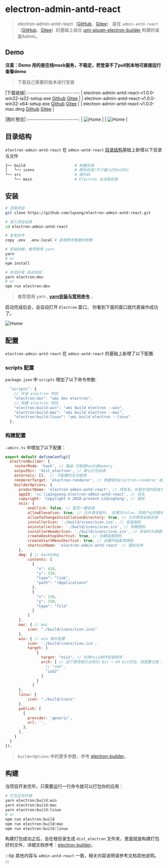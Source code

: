 # electron-admin-antd-react

> electron-admin-antd-react（[GitHub](https://github.com/lqsong/electron-admin-antd-react)、[Gitee](https://gitee.com/lqsong/electron-admin-antd-react)） 是在 `admin-antd-react`（[GitHub](https://github.com/lqsong/admin-antd-react)、[Gitee](https://gitee.com/lqsong/admin-antd-react)）的基础上结合 [umi-plugin-electron-builder](https://github.com/nklayman/umi-plugin-electron-builder) 构建的桌面Admin。

## Demo

**注意：Demo 用的是在线mock服务，不稳定，若登录不了pull到本地可直接运行查看demo**

> 下载自己需要的版本进行安装

|下载链接|
:-------------------------:
| electron-admin-antd-react-v1.0.0-win32-ia32-setup.exe [Github](https://github.com/lqsong/electron-admin-antd-react/releases) [Gitee](https://gitee.com/lqsong/electron-admin-antd-react/releases)  |
| electron-admin-antd-react-v1.0.0-win32-x64-setup.exe [Github](https://github.com/lqsong/electron-admin-antd-react/releases) [Gitee](https://gitee.com/lqsong/electron-admin-antd-react/releases) |
| electron-admin-antd-react-v1.0.0-mac.dmg [Github](https://github.com/lqsong/electron-admin-antd-react/releases) [Gitee](https://gitee.com/lqsong/electron-admin-antd-react/releases) |


|图片预览|
:-------------------------:
| ![Home](https://gitee.com/lqsong/public/raw/master/electron-admin-antd-react/admin1.png)  |
| ![Home](https://gitee.com/lqsong/public/raw/master/electron-admin-antd-react/admin2.png)  |


## 目录结构

`electron-admin-antd-react` 在 `admin-antd-react` [目录结构](/guide/#目录结构)基础上新增以下目录与文件

```bash
├── build                      # 构建资源
│   └── icons                  # 图标目录(尺寸最小256x256)
└── src                        # 源代码
    └── main                   # Electron 主进程目录
```

## 安装

```bash
# 克隆项目
git clone https://github.com/lqsong/electron-admin-antd-react.git

# 进入项目目录
cd electron-admin-antd-react

# 复制文件
copy .env  .env.local # 启用修改里面的参数

# 安装依赖，推荐使用 yarn 
yarn 
# or
npm install

# 本地开发 启动项目
yarn electron:dev
# or
npm run electron:dev
```

> 推荐使用 yarn , **[yarn安装与常用命令](http://liqingsong.cc/article/detail/9)** 。

启动完成后会，会自动打开 `Electron` 窗口， 你看到下面的窗口就代表操作成功了。

![Home](https://gitee.com/lqsong/public/raw/master/electron-admin-antd-react/admin1.png)


## 配置

`electron-admin-antd-react` 在 `admin-antd-react` 的基础上新增了以下配置.

### scripts 配置

`package.json` 中 `scripts` 增加了以下命令参数:

```js
  "scripts": {
    // 开发 electron 项目
    "electron:dev": "umi dev electron",
    // 构建 electron 项目
    "electron:build:win": "umi build electron --win",
    "electron:build:mac": "umi build electron --mac",
    "electron:build:linux": "umi build electron --linux" 
  },
```

### 构建配置

`.umirc.ts` 中增加了以下配置：

```js
export default defineConfig({
  electronBuilder: {
    routerMode: 'hash', // 路由 只能是hash或memory
    outputDir: 'dist_electron', // 默认打包目录
    externals: [],  // 不配置的无法使用
    rendererTarget: 'electron-renderer', // 构建目标electron-renderer 或 web
    builderOptions: {
      productName: 'electron-admin-antd-react', // 项目名，也是生成的安装文件名，即electron-admin-antd-react.exe
      appId: 'cc.liqingsong.electron-admin-antd-react', // 包名
      copyright: 'Copyright © 2018-present LiQingSong', // 版权
      nsis: {
          oneClick: false, // 是否一键安装
          allowElevation: true, // 允许请求提升。 如果为false，则用户必须使用提升的权限重新启动安装程序。
          allowToChangeInstallationDirectory: true, // 允许修改安装目录
          installerIcon: './build/icons/icon.ico', // 安装图标
          uninstallerIcon: './build/icons/icon.ico', // 卸载图标
          installerHeaderIcon: './build/icons/icon.ico', // 安装时头部图标
          createDesktopShortcut: true, // 创建桌面图标
          createStartMenuShortcut: true, // 创建开始菜单图标
          shortcutName: 'electron-admin-antd-react' // 图标名称
      },
      dmg: { // macOSdmg
          contents: [
            {
              "x": 410,
              "y": 150,
              "type": "link",
              "path": "/Applications"
            },
            {
              "x": 130,
              "y": 150,
              "type": "file"
            }
          ]
      },
      mac: { // mac
          icon: "./build/icons/icon.icns"
      },
      win: { // win 相关配置
          icon: './build/icons/icon.ico',
          target: [
              {
                target: "nsis", // 利用nsis制作安装程序
                arch: [ // 这个意思是打出来32 bit + 64 bit的包，但是要注意：这样打包出来的安装包体积比较大，所以建议直接打32的安装包。
                  // "x64",
                  "ia32"
                ]
              }
            ]
      },
      linux: {
          icon: "./build/icons"
      },
      publish: [
        {
          provider: 'generic',
          url: '',
        },
      ],
    }
  }
});

```

> `builderOptions` 中的更多参数，参考 [electron-builder](https://www.electron.build/)。


## 构建

当项目开发完毕，只需要运行一行命令就可以打包你的应用：

```bash
# 打包正式环境
yarn electron:build:win
yarn electron:build:mac
yarn electron:build:linux
# or 
npm run electron:build
npm run electron:build:mac
npm run electron:build:linux
```

构建打包成功之后，会在根目录生成 `dist_electron` 文件夹，里面就是构建打包好的文件，详细文档参考：[electron-builder](https://www.electron.build/)。


:::tip
其他内容与 `admin-antd-react` 一致，相关内容说明请参考文档其他说明。
:::


